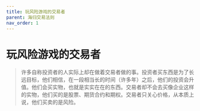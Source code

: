 ```yaml
---
title: 玩风险游戏的交易者
parent: 海归交易法则
nav_order: 1
---
```


# 玩风险游戏的交易者

> 许多自称投资者的人实际上却在做着交易者做的事。投资者买东西是为了长远目标，他们相信，在一段相当长的时间（许多年）之后，他们的投资会升值。他们会买实物，也就是实实在在的东西。交易者却不会去买像企业这样的实物，他们买的是股票、期货合约和期权。交易者只关心价格，从本质上说，他们买卖的是风险。




